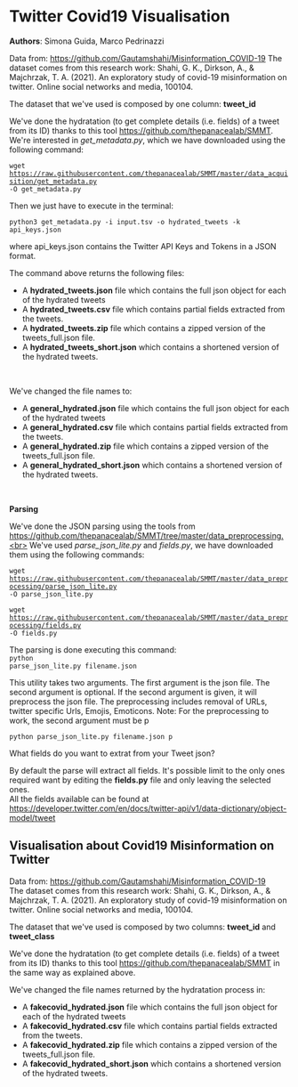 # Twitter Covid19 Visualisation

<b>Authors</b>: Simona Guida, Marco Pedrinazzi

Data from: https://github.com/Gautamshahi/Misinformation_COVID-19 
The dataset comes from this research work: Shahi, G. K., Dirkson, A., & Majchrzak, T. A. (2021). An exploratory study of covid-19 misinformation on twitter. Online social networks and media, 100104.

The dataset that we've used is composed by one column: <b>tweet_id</b>

We've done the hydratation (to get complete details (i.e. fields) of a tweet from its ID) thanks to this tool https://github.com/thepanacealab/SMMT. <br>
We're interested in <i>get_metadata.py</i>, which we have downloaded using the following command:<br>

<code>wget https://raw.githubusercontent.com/thepanacealab/SMMT/master/data_acquisition/get_metadata.py -O get_metadata.py</code>
<br>

Then we just have to execute in the terminal:<br>

<code>python3 get_metadata.py -i input.tsv -o hydrated_tweets -k api_keys.json</code><br>

where api_keys.json contains the Twitter API Keys and Tokens in a JSON format.
<br>

The command above returns the following files:
- A <b>hydrated_tweets.json</b> file which contains the full json object for each of the hydrated tweets
- A <b>hydrated_tweets.csv</b> file which contains partial fields extracted from the tweets.
- A <b>hydrated_tweets.zip</b> file which contains a zipped version of the tweets_full.json file.
- A <b>hydrated_tweets_short.json</b> which contains a shortened version of the hydrated tweets.
<br>

We've changed the file names to:
- A <b>general_hydrated.json</b> file which contains the full json object for each of the hydrated tweets
- A <b>general_hydrated.csv</b> file which contains partial fields extracted from the tweets.
- A <b>general_hydrated.zip</b> file which contains a zipped version of the tweets_full.json file.
- A <b>general_hydrated_short.json</b> which contains a shortened version of the hydrated tweets.
<br>

<b>Parsing</b><br>

We've done the JSON parsing using the tools from https://github.com/thepanacealab/SMMT/tree/master/data_preprocessing.<br>
We've used <i>parse_json_lite.py</i> and <i>fields.py</i>, we have downloaded them using the following commands:<br>

<code>wget https://raw.githubusercontent.com/thepanacealab/SMMT/master/data_preprocessing/parse_json_lite.py -O parse_json_lite.py</code>
<br>

<code>wget https://raw.githubusercontent.com/thepanacealab/SMMT/master/data_preprocessing/fields.py -O fields.py</code>
<br>

The parsing is done executing this command:<br>
<code>python parse_json_lite.py filename.json</code><br>

This utility takes two arguments. The first argument is the json file. The second argument is optional. If the second argument is given, it will preprocess the json file. The preprocessing includes removal of URLs, twitter specific Urls, Emojis, Emoticons.
Note: For the preprocessing to work, the second argument must be p

<code>python parse_json_lite.py filename.json p</code><br>

What fields do you want to extrat from your Tweet json?

By default the parse will extract all fields. It's possible limit to the only ones required want by editing the <b>fields.py</b> file and only leaving the selected ones.
<br>
All the fields available can be found at https://developer.twitter.com/en/docs/twitter-api/v1/data-dictionary/object-model/tweet



<h2>Visualisation about Covid19 Misinformation on Twitter</h2>

Data from: https://github.com/Gautamshahi/Misinformation_COVID-19 <br>
The dataset comes from this research work: Shahi, G. K., Dirkson, A., & Majchrzak, T. A. (2021). An exploratory study of covid-19 misinformation on twitter. Online social networks and media, 100104.<br>

The dataset that we've used is composed by two columns: <b>tweet_id</b> and <b>tweet_class</b><br>

We've done the hydratation (to get complete details (i.e. fields) of a tweet from its ID) thanks to this tool https://github.com/thepanacealab/SMMT in the same way as explained above. <br>

We've changed the file names returned by the hydratation process in:
- A <b>fakecovid_hydrated.json</b> file which contains the full json object for each of the hydrated tweets
- A <b>fakecovid_hydrated.csv</b> file which contains partial fields extracted from the tweets.
- A <b>fakecovid_hydrated.zip</b> file which contains a zipped version of the tweets_full.json file.
- A <b>fakecovid_hydrated_short.json</b> which contains a shortened version of the hydrated tweets.